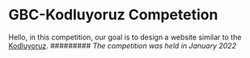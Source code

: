 # GBC-Kodluyoruz Competetion
Hello, in this competition, our goal is to design a website similar to the  [Kodluyoruz](https://www.kodluyoruz.org/ "Kodluyoruz Home Page").
######### _The competition was held in January 2022_
